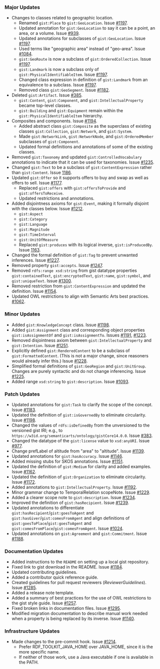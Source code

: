 ### Major Updates

- Changes to classes related to geographic location.
  - Renamed `gist:Place` to `gist:GeoLocation`. Issue [#1197](https://github.com/semanticarts/gist/issues/1197).
  - Updated annotation for `gist:GeoLocation` to say it can be a point, an area, or a volume. Issue [#939](https://github.com/semanticarts/gist/issues/939).
  - Updated annotations for subclasses of `gist:GeoLocation`. Issue [#1197](https://github.com/semanticarts/gist/issues/1197).
  - Used terms like "geographic area" instead of "geo-area". Issue [#1084](https://github.com/semanticarts/gist/issues/1084).
  - `gist:GeoRoute` is now a subclass of `gist:OrderedCollection`. Issue [#1197](https://github.com/semanticarts/gist/issues/1197).
  - `gist:Landmark` is now a subclass only of `gist:PhysicalIdentifiableItem`. Issue [#1197](https://github.com/semanticarts/gist/issues/1197).
  - Changed class expression in definition of `gist:Landmark` from an equivalence to a subclass. Issue [#1197](https://github.com/semanticarts/gist/issues/1197).
  - Removed class `gist:GeoSegment`. Issue [#1182](https://github.com/semanticarts/gist/issues/1182).
- Deleted `gist:Artifact`. Issue [#385](https://github.com/semanticarts/gist/issues/385).
  - `gist:Content`, `gist:Component`, and `gist:IntellectualProperty` became top-level classes.
  - `gist:Building` and `gist:Equipment` remain within the `gist:PhysicalIdentifiableItem` hierarchy.
- Composites and components. Issue [#1194](https://github.com/semanticarts/gist/issues/1194).
  - Added abstract class `gist:Composite` as the superclass of existing classes `gist:Collection`, `gist:Network`, and `gist:System`.
  - Made `gist:NetworkLink`, `gist:NetworkNode`, and `gist:OrderedMember` subclasses of `gist:Component`.
  - Updated formal definitions and annotations of some of the existing classes.
- Removed `gist:Taxonomy` and updated `gist:ControlledVocabulary` annotations to indicate that it can be used for taxonomies. Issue [#1235](https://github.com/semanticarts/gist/issues/1235).
- Changed `gist:Text` to be a subclass of `gist:ContentExpression` rather than `gist:Content`. Issue [1186](https://github.com/semanticarts/gist/issues/1186).
- Updated `gist:Offer` so it supports offers to buy and swap as well as offers to sell. Issue [#1177](https://github.com/semanticarts/gist/issues/1177).
  - Replaced `gist:offers` with `gist:offersToProvide` and `gist:offersToReceive`.
  - Updated restrictions and annotations.
- Added disjointness axioms for `gist:Event`, making it formally disjoint with the classes below. Issue [#1212](https://github.com/semanticarts/gist/issues/1212).
  - `gist:Aspect`
  - `gist:Category`
  - `gist:Language`
  - `gist:Magnitude`
  - `gist:TimeInterval`
  - `gist:UnitOfMeasure`
  - Replaced `gist:produces` with its logical inverse, `gist:isProducedBy`. Issue [1163](https://github.com/semanticarts/gist/issues/1163).
- Changed the formal definition of `gist:Tag` to prevent unwanted inferences. Issue [#1227](https://github.com/semanticarts/gist/issues/1227).
- Removed property `gist:accepts`. Issue [#1247](https://github.com/semanticarts/gist/issues/1247).
- Removed `rdfs:range xsd:string` from gist datatype properties `gist:containedText`, `gist:encryptedText`, `gist:name`, `gist:symbol`, and `gist:uniqueText`. Issue [#1300](https://github.com/semanticarts/gist/issues/1300).
- Removed restriction from `gist:ContentExpression` and updated the definition. Issue [#1154](https://github.com/semanticarts/gist/issues/1154).
- Updated OWL restrictions to align with Semantic Arts best practices. [#1062](https://github.com/semanticarts/gist/issues/1062).

### Minor Updates

- Added `gist:KnowledgeConcept` class. Issue [#1198](https://github.com/semanticarts/gist/issues/1198).
- Added `gist:Assignment` class and corresponding object properties `gist:isAssignmentOf` and `gist:isAssignmentTo`. Issues [#1191](https://github.com/semanticarts/gist/issues/1191), [#1223](https://github.com/semanticarts/gist/issues/1223).
- Removed disjointness axiom between `gist:IntellectualProperty` and `gist:Intention`. Issue [#1251](https://github.com/semanticarts/gist/issues/1251).
- Explicitly defined `gist:RenderedContent` to be a subclass of `gist:FormattedContent`. (This is not a major change, since reasoners would already infer this.) Issue [#1228](https://github.com/semanticarts/gist/issues/1228).
- Simplified formal definitions of `gist:GeoRegion` and `gist:UnitGroup`. Changes are purely syntactic and do not change inferencing. Issue [#1225](https://github.com/semanticarts/gist/issues/1225).
- Added range `xsd:string` to `gist:description`. Issue [#1093](https://github.com/semanticarts/gist/issues/1093).

### Patch Updates

- Updated annotations for `gist:Task` to clarify the scope of the concept. Issue [#1183](https://github.com/semanticarts/gist/issues/1183).
- Updated the definition of `gist:isGovernedBy` to eliminate circularity. Issue [#1198](https://github.com/semanticarts/gist/issues/1198).
- Changed the values of `rdfs:isDefinedBy` from the unversioned to the versioned gist IRI; e.g., to `https://w3id.org/semanticarts/ontology/gistCore14.0.0`. Issue [#383](https://github.com/semanticarts/gist/issues/383).
- Changed the datatype of the `gist:license` value to `xsd:anyURI`. Issue [#977](https://github.com/semanticarts/gist/issues/977).
- Change prefLabel of altitude from "area" to "altitude". Issue [#1139](https://github.com/semanticarts/gist/issues/1139).
- Updated annotations for `gist:hasAccuracy`. Issue [#1146](https://github.com/semanticarts/gist/issues/1146).
- Added missing stubs for SKOS annotations. Issue [#1151](https://github.com/semanticarts/gist/issues/1151).
- Updated the definition of `gist:Medium` for clarity and added examples. Issue [#1162](https://github.com/semanticarts/gist/issues/1162).
- Updated the definition of `gist:Organization` to eliminate circularity. Issue [#1172](https://github.com/semanticarts/gist/issues/1172).
- Added annotations to `gist:IntellectualProperty`. Issue [#1192](https://github.com/semanticarts/gist/issues/1192).
- Minor grammar change to TemporalRelation scopeNote. Issue [#1229](https://github.com/semanticarts/gist/issues/1229).
- Added a clearer scope note to `gist:description`. Issue [#1234](https://github.com/semanticarts/gist/issues/1234).
- Improved the definition of `gist:hasRecipient`. Issue [#1239](https://github.com/semanticarts/gist/issues/1239).
- Updated annotations to differentiate `gist:hasRecipient`/`gist:goesToAgent` and `gist:hasGiver`/`gist:comesFromAgent` and align definitions of `gist:goesToPlace`/`gist:goesToAgent` and `gist:comesFromPlace`/`gist:comesFromAgent`. Issue [#1024](https://github.com/semanticarts/gist/issues/1024).
- Updated annotations on `gist:Agreement` and `gist:Commitment`. Issue [#1188](https://github.com/semanticarts/gist/issues/1188).

### Documentation Updates

- Added instructions to the `README` on setting up a local gist repository.
- Fixed link to gist download in the README. Issue [#1184](https://github.com/semanticarts/gist/issues/1184).
- Updated contributing guidelines.
- Added a contributor quick reference guide.
- Created guidelines for pull request reviewers (*ReviewerGuidelines*). Issue [#1285](https://github.com/semanticarts/gist/issues/1285).
- Added a release note template.
- Added a summary of best practices for the use of OWL restrictions to the gist style guide. Issue [#1257](https://github.com/semanticarts/gist/issues/1257).
- Fixed broken links in documentation files. Issue [#1295](https://github.com/semanticarts/gist/issues/1295).
- Modified migration documentation to describe manual work needed when a property is being replaced by its inverse. Issue [#1140](https://github.com/semanticarts/gist/issues/1140).

### Infrastructure Updates

- Made changes to the pre-commit hook. Issue [#1214](https://github.com/semanticarts/gist/issues/1214).
  - Prefer RDF_TOOLKIT_JAVA_HOME over JAVA_HOME, since it is the more specific name.
  - If neither of those work, use a Java executable if one is available in the PATH.
